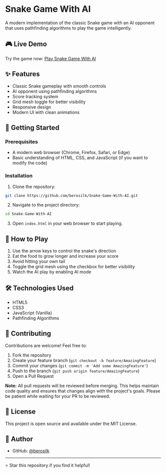 # Snake Game With AI

A modern implementation of the classic Snake game with an AI opponent that uses pathfinding algorithms to play the game intelligently.

## 🎮 Live Demo

Try the game now: [Play Snake Game With AI](https://berosilk.github.io/Snake-Game-With-AI/)

## ✨ Features

- Classic Snake gameplay with smooth controls
- AI opponent using pathfinding algorithms
- Score tracking system
- Grid mesh toggle for better visibility
- Responsive design
- Modern UI with clean animations

## 🚀 Getting Started

### Prerequisites

- A modern web browser (Chrome, Firefox, Safari, or Edge)
- Basic understanding of HTML, CSS, and JavaScript (if you want to modify the code)

### Installation

1. Clone the repository:
```bash
git clone https://github.com/berosilk/Snake-Game-With-AI.git
```

2. Navigate to the project directory:
```bash
cd Snake-Game-With-AI
```

3. Open `index.html` in your web browser to start playing.

## 🎯 How to Play

1. Use the arrow keys to control the snake's direction
2. Eat the food to grow longer and increase your score
3. Avoid hitting your own tail
4. Toggle the grid mesh using the checkbox for better visibility
5. Watch the AI play by enabling AI mode

## 🛠️ Technologies Used

- HTML5
- CSS3
- JavaScript (Vanilla)
- Pathfinding Algorithms

## 🤝 Contributing

Contributions are welcome! Feel free to:

1. Fork the repository
2. Create your feature branch (`git checkout -b feature/AmazingFeature`)
3. Commit your changes (`git commit -m 'Add some AmazingFeature'`)
4. Push to the branch (`git push origin feature/AmazingFeature`)
5. Open a Pull Request

**Note:** All pull requests will be reviewed before merging. This helps maintain code quality and ensures that changes align with the project's goals. Please be patient while waiting for your PR to be reviewed.

## 📝 License

This project is open source and available under the MIT License.

## 👥 Author

- GitHub: [@berosilk](https://github.com/berosilk)

---

⭐ Star this repository if you find it helpful!